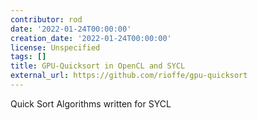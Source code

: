 ```yaml
---
contributor: rod
date: '2022-01-24T00:00:00'
creation_date: '2022-01-24T00:00:00'
license: Unspecified
tags: []
title: GPU-Quicksort in OpenCL and SYCL
external_url: https://github.com/rioffe/gpu-quicksort
---
```


Quick Sort Algorithms written for SYCL

